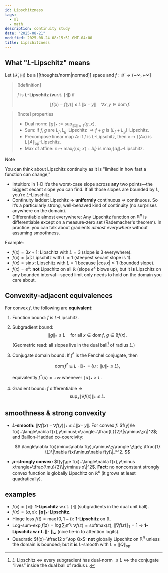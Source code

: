 ```yaml
---
id: Lipschitzness
tags:
  - ml
  - math
description: continuity study
date: "2025-08-21"
modified: 2025-08-24 08:15:51 GMT-04:00
title: Lipschitzness
---
```


## What "$L$-Lipschitz" means

Let $(\mathcal{X},\|\cdot\|)$ be a [[thoughts/norm|normed]] space and $f:\mathcal{X}\to(-\infty,+\infty]$

> [!definition]
>
> $f$ is **$L$-Lipschitz (w\.r.t. $\|\cdot\|$)** if
>
> $$
> \|f(x)\minus f(y)\|\;\le\;L\,\|x \minus y\|\quad\forall x,y\in\operatorname{dom}f.
> $$

> [!note] properties
>
> - Dual norm: $\|g\|_*:=\sup_{\|x\|\le 1}\langle g,x\rangle$.
> - Sum: if $f,g$ are $L_f,L_g$-Lipschitz $\Rightarrow f+g$ is $(L_f+L_g)$-Lipschitz.
> - Precompose linear map $A$: if $f$ is $L$-Lipschitz, then $x\mapsto f(Ax)$ is $L\|A\|_{\text{op}}$-Lipschitz.
> - Max of affine: $x\mapsto \max_i\{\langle a_i,x\rangle+b_i\}$ is $\max_i\|a_i\|_*$-Lipschitz.

> [!note]
>
> You can think about Lipschitz continuity as it is "limited in how fast a function can change,"
>
> - Intuition: in 1-D it’s the worst-case slope across **any** two points—the biggest secant slope you can find. If all those slopes are bounded by $L$, you’re $L$-Lipschitz.
> - Continuity ladder: Lipschitz => **uniformly** continuous => continuous. So it’s a particularly strong, well-behaved kind of continuity (no surprises anywhere on the domain).
> - Differentiable almost everywhere: Any Lipschitz function on $\mathbb{R}^n$ is differentiable except on a measure-zero set (Rademacher's theorem). In practice: you can talk about gradients _almost everywhere_ without assuming smoothness.

Example:

- $f(x)=3x+1$: Lipschitz with $L=3$ (slope is 3 everywhere).
- $f(x)=|x|$: Lipschitz with $L=1$ (steepest secant slope is 1).
- $f(x)=\sin x$: Lipschitz with $L=1$ because $|\cos x|\le1$ (bounded slope).
- $f(x)=e^x$: **not** Lipschitz on all $\mathbb{R}$ (slope $e^x$ blows up), but it **is** Lipschitz on any bounded interval—speed limit only needs to hold on the domain you care about.

## Convexity-adjacent equivalences

For convex $f$, the following are **equivalent**:

1. Function bound: $f$ is $L$-Lipschitz.
2. Subgradient bound:
   $$
   \|g\|_* \le L\quad \text{for all }x\in\operatorname{dom}f,\; g\in\partial f(x).
   $$
   (Geometric read: all slopes live in the dual ball[^notes] of radius $L$.)
3. Conjugate domain bound: If $f^*$ is the Fenchel conjugate, then

   $$
   \operatorname{dom} f^*\;\subseteq\;L\cdot \mathbb{B}_* \;\;=\;\{u:\|u\|_*\le L\},
   $$

   equivalently $f^*(u)=+\infty$ whenever $\|u\|_*>L$.

4. Gradient bound: $f$ differentiable $\Rightarrow$
   $$
   \sup_{x}\|\nabla f(x)\|_* \le L.
   $$

[^notes]: $L$-Lipschitz $\iff$ every subgradient has dual-norm $\le L$ $\iff$ the conjugate “lives” inside the dual ball of radius $L$.

## smoothness & strong convexity

- **$L$-smooth:** $\|\nabla f(x)\minus\nabla f(y)\|_*\le L\|x\minus\;y\|$.
  For convex $f$: $f(y)\le f(x)+\langle\nabla f(x),y\minus\;x\rangle+\tfrac{L}{2}\|y\minus\;x\|^2$; and Baillon–Haddad co-coercivity:

  $$
  \langle\nabla f(x)\minus\nabla f(y),x\minus\;y\rangle \;\ge\; \tfrac{1}{L}\|\nabla f(x)\minus\nabla f(y)\|_*^2.
  $$

- **$\mu$-strongly convex:** $f(y)\ge f(x)+\langle\nabla f(x),y\minus x\rangle+\tfrac{\mu}{2}\|y\minus x\|^2$.
  **Fact:** no nonconstant strongly convex function is globally Lipschitz on $\mathbb{R}^n$ (it grows at least quadratically).

## examples

- $f(x)=\|x\|$: **1-Lipschitz** w\.r.t. $\|\cdot\|$ (subgradients in the dual unit ball).
- $f(x)=\langle a,x\rangle$: **$\|a\|_*$-Lipschitz**.
- Hinge loss $f(t)=\max(0,1 \minus t)$: **1-Lipschitz** on $\mathbb{R}$.
- Log-sum-exp $f(z)=\log\sum_i e^{z_i}$: $\nabla f(z)=\text{softmax}(z)$, $\|\nabla f(z)\|_1=1$ $\Rightarrow$ **1-Lipschitz w\.r.t. $\|\cdot\|_\infty$** (nice tie-in to attention logits).
- Quadratic $f(x)=\tfrac12 x^\top Qx$: **not** globally Lipschitz on $\mathbb{R}^n$ unless the domain is bounded; but it **is** $L$-smooth with $L=\|Q\|_{\text{op}}$.
